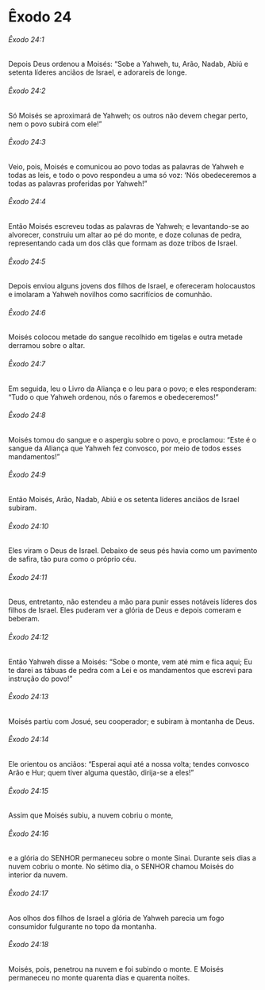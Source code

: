 # Êxodo 24

###### Êxodo 24:1

Depois Deus ordenou a Moisés: “Sobe a Yahweh, tu, Arão, Nadab, Abiú e setenta líderes anciãos de Israel, e adorareis de longe.

###### Êxodo 24:2

Só Moisés se aproximará de Yahweh; os outros não devem chegar perto, nem o povo subirá com ele!”

###### Êxodo 24:3

Veio, pois, Moisés e comunicou ao povo todas as palavras de Yahweh e todas as leis, e todo o povo respondeu a uma só voz: ‘Nós obedeceremos a todas as palavras proferidas por Yahweh!”

###### Êxodo 24:4

Então Moisés escreveu todas as palavras de Yahweh; e levantando-se ao alvorecer, construiu um altar ao pé do monte, e doze colunas de pedra, representando cada um dos clãs que formam as doze tribos de Israel.

###### Êxodo 24:5

Depois enviou alguns jovens dos filhos de Israel, e ofereceram holocaustos e imolaram a Yahweh novilhos como sacrifícios de comunhão.

###### Êxodo 24:6

Moisés colocou metade do sangue recolhido em tigelas e outra metade derramou sobre o altar.

###### Êxodo 24:7

Em seguida, leu o Livro da Aliança e o leu para o povo; e eles responderam: “Tudo o que Yahweh ordenou, nós o faremos e obedeceremos!”

###### Êxodo 24:8

Moisés tomou do sangue e o aspergiu sobre o povo, e proclamou: “Este é o sangue da Aliança que Yahweh fez convosco, por meio de todos esses mandamentos!”

###### Êxodo 24:9

Então Moisés, Arão, Nadab, Abiú e os setenta líderes anciãos de Israel subiram.

###### Êxodo 24:10

Eles viram o Deus de Israel. Debaixo de seus pés havia como um pavimento de safira, tão pura como o próprio céu.

###### Êxodo 24:11

Deus, entretanto, não estendeu a mão para punir esses notáveis líderes dos filhos de Israel. Eles puderam ver a glória de Deus e depois comeram e beberam.

###### Êxodo 24:12

Então Yahweh disse a Moisés: “Sobe o monte, vem até mim e fica aqui; Eu te darei as tábuas de pedra com a Lei e os mandamentos que escrevi para instrução do povo!”

###### Êxodo 24:13

Moisés partiu com Josué, seu cooperador; e subiram à montanha de Deus.

###### Êxodo 24:14

Ele orientou os anciãos: “Esperai aqui até a nossa volta; tendes convosco Arão e Hur; quem tiver alguma questão, dirija-se a eles!”

###### Êxodo 24:15

Assim que Moisés subiu, a nuvem cobriu o monte,

###### Êxodo 24:16

e a glória do SENHOR permaneceu sobre o monte Sinai. Durante seis dias a nuvem cobriu o monte. No sétimo dia, o SENHOR chamou Moisés do interior da nuvem.

###### Êxodo 24:17

Aos olhos dos filhos de Israel a glória de Yahweh parecia um fogo consumidor fulgurante no topo da montanha.

###### Êxodo 24:18

Moisés, pois, penetrou na nuvem e foi subindo o monte. E Moisés permaneceu no monte quarenta dias e quarenta noites.

